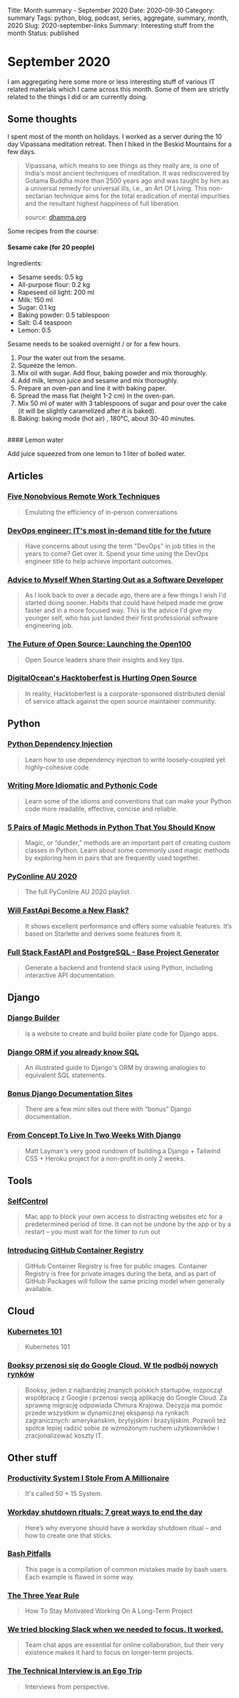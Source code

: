 Title: Month summary - September 2020
Date: 2020-09-30
Category: summary
Tags: python, blog, podcast, series, aggregate, summary, month, 2020 
Slug: 2020-september-links
Summary: Interesting stuff from the month
Status: published

# September 2020

I am aggregating here some more or less interesting stuff of various IT related materials which I came across this month.
Some of them are strictly related to the things I did or am currently doing.

## Some thoughts

I spent most of the month on holidays. I worked as a server during the 10 day Vipassana meditation retreat. Then I hiked in the Beskid Mountains for a few days.

> Vipassana, which means to see things as they really are, is one of India's most ancient techniques of meditation. It was rediscovered by Gotama Buddha more than 2500 years ago and was taught by him as a universal remedy for universal ills, i.e., an Art Of Living. This non-sectarian technique aims for the total eradication of mental impurities and the resultant highest happiness of full liberation.
>
> source: [dhamma.org](https://www.dhamma.org/en/about/vipassana)

Some recipes from the course:

#### Sesame cake (for 20 people)

Ingredients:

<ul>
  <li>Sesame seeds: 0.5 kg</li>
  <li>All-purpose flour: 0.2 kg</li>
  <li>Rapeseed oil light: 200 ml</li>
  <li>Milk: 150 ml</li>
  <li>Sugar: 0.1 kg</li>
  <li>Baking powder: 0.5 tablespoon</li>
  <li>Salt: 0.4 teaspoon</li>
  <li>Lemon: 0.5</li>
</ul> 

Sesame needs to be soaked overnight / or for a few hours.

<ol>
  <li>Pour the water out from the sesame.</li>
  <li>Squeeze the lemon.</li>
  <li>Mix oil with sugar. Add flour, baking powder and mix thoroughly.</li>
  <li>Add milk, lemon juice and sesame and mix thoroughly.</li>
  <li>Prepare an oven-pan and line it with baking paper.</li>
  <li>Spread the mass flat (height 1-2 cm) in the oven-pan.</li>
  <li>Mix 50 ml of water with 3 tablespoons of sugar and pour over the cake (it will be slightly caramelized after it is baked).</li>
  <li>Baking: baking mode (hot air) , 180°C, about 30-40 minutes.</li>
</ol>
<br>
#### Lemon water

Add juice squeezed from one lemon to 1 liter of boiled water.

## Articles

### [Five Nonobvious Remote Work Techniques](https://queue.acm.org/detail.cfm?id=3417752)

> Emulating the efficiency of in-person conversations

### [DevOps engineer: IT's most in-demand title for the future](https://enterprisersproject.com/article/2020/8/devops-engineer-in-demand-it-title)

> Have concerns about using the term "DevOps" in job titles in the years to come? Get over it. Spend your time using the DevOps engineer title to help achieve important outcomes.

### [Advice to Myself When Starting Out as a Software Developer](https://blog.pragmaticengineer.com/advice-to-myself-when-starting-as-a-software-developer/)

> As I look back to over a decade ago, there are a few things I wish I'd started doing sooner. Habits that could have helped made me grow faster and in a more focused way. This is the advice I'd give my younger self, who has just landed their first professional software engineering job.

### [The Future of Open Source: Launching the Open100](https://www.accel.com/noteworthy/the-future-of-open-source-launching-the-open100)

> Open Source leaders share their insights and key tips.

### [DigitalOcean's Hacktoberfest is Hurting Open Source](https://blog.domenic.me/hacktoberfest/)

> In reality, Hacktoberfest is a corporate-sponsored distributed denial of service attack against the open source maintainer community.

## Python

### [Python Dependency Injection](https://testdriven.io/blog/python-dependency-injection/)

> Learn how to use dependency injection to write loosely-coupled yet highly-cohesive code.

### [Writing More Idiomatic and Pythonic Code](https://towardsdatascience.com/writing-more-idiomatic-and-pythonic-code-c22e900eaf83)

> Learn some of the idioms and conventions that can make your Python code more readable, effective, concise and reliable.

### [5 Pairs of Magic Methods in Python That You Should Know](https://medium.com/better-programming/5-pairs-of-magic-methods-in-python-you-should-know-f98f0e5356d6)

> Magic, or “dunder,” methods are an important part of creating custom classes in Python. Learn about some commonly used magic methods by exploring hem in pairs that are frequently used together.

### [PyConline AU 2020](https://www.youtube.com/playlist?list=PLs4CJRBY5F1IEFq-wumrBDRCu2EqkpY-R)

> The full PyConline AU 2020 playlist.

### [Will FastApi Become a New Flask?](https://www.polidea.com/blog/will-fastapi-become-a-new-flask/)

> It shows excellent performance and offers some valuable features. It’s based on Starlette and derives some features from it.

### [Full Stack FastAPI and PostgreSQL - Base Project Generator](https://github.com/tiangolo/full-stack-fastapi-postgresql)

> Generate a backend and frontend stack using Python, including interactive API documentation.

## Django

### [Django Builder](https://djangobuilder.io/)

> is a website to create and build boiler plate code for Django apps.

### [Django ORM if you already know SQL](https://dev.to/amitness/django-orm-if-you-already-know-sql-k80)

> An illustrated guide to Django's ORM by drawing analogies to equivalent SQL statements.

### [Bonus Django Documentation Sites](https://adamj.eu/tech/2020/09/03/bonus-django-documentation-sites)

> There are a few mini sites out there with “bonus” Django documentation.

### [From Concept To Live In Two Weeks With Django](https://www.mattlayman.com/blog/2020/concept-to-live-with-django)

> Matt Layman's very good rundown of building a Django + Tailwind CSS + Heroku project for a non-profit in only 2 weeks.

## Tools

### [SelfControl](https://github.com/SelfControlApp/selfcontrol/)

> Mac app to block your own access to distracting websites etc for a predetermined period of time. It can not be undone by the app or by a restart – you must wait for the timer to run out

### [Introducing GitHub Container Registry](https://github.blog/2020-09-01-introducing-github-container-registry/)

> GitHub Container Registry is free for public images. Container Registry is free for private images during the beta, and as part of GitHub Packages will follow the same pricing model when generally available.

## Cloud

### [Kubernetes 101](https://luminousmen.com/post/kubernetes-101)

> Kubernetes 101

### [Booksy przenosi się do Google Cloud. W tle podbój nowych rynków](https://www.cloudforum.pl/2020/09/16/booksy-przenosi-sie-do-google-cloud-w-tle-podboj-nowych-rynkow/)

> Booksy, jeden z najbardziej znanych polskich startupów, rozpoczął współpracę z Google i przenosi swoją aplikację do Google Cloud. Za sprawną migrację odpowiada Chmura Krajowa. Decyzja ma pomóc przede wszystkim w dynamicznej ekspansji na rynkach zagranicznych: amerykańskim, brytyjskim i brazylijskim. Pozwoli też spółce lepiej radzić sobie ze wzmożonym ruchem użytkowników i zracjonalizować koszty IT.

## Other stuff

### [Productivity System I Stole From A Millionaire](https://www.reddit.com/r/productivity/comments/imaqbm/productivity_system_i_stole_from_a_millionaire/)

> It's called 50 + 15 System.

### [Workday shutdown rituals: 7 great ways to end the day](https://memory.ai/timely-blog/workday-shutdown-ritual)

> Here’s why everyone should have a workday shutdown ritual – and how to create one that sticks.

### [Bash Pitfalls](https://mywiki.wooledge.org/BashPitfalls)

> This page is a compilation of common mistakes made by bash users. Each example is flawed in some way.

### [The Three Year Rule](https://durmonski.com/self-improvement/the-three-year-rule/)

> How To Stay Motivated Working On A Long-Term Project

### [We tried blocking Slack when we needed to focus. It worked.](https://zapier.com/blog/block-slack-to-focus/)

> Team chat apps are essential for online collaboration, but their very existence makes it hard to focus on longer-term projects.

### [The Technical Interview is an Ego Trip](https://blog.kowsheek.com/the-technical-interview-is-an-ego-trip/)

> Interviews from perspective.
